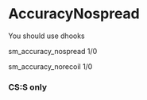 # AccuracyNospread

You should use dhooks
 
sm_accuracy_nospread 1/0

sm_accuracy_norecoil 1/0

### CS:S only
